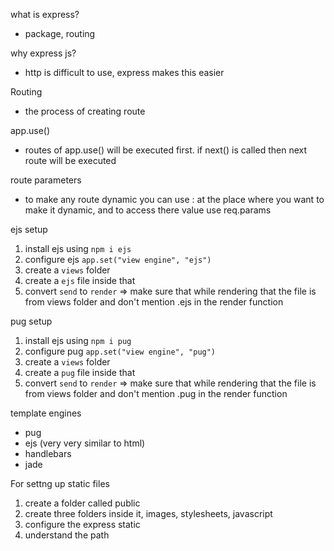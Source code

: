 what is express?
- package, routing

why express js?
- http is difficult to use, express makes this easier

Routing
- the process of creating route

app.use()
- routes of app.use() will be executed first. if next() is called then next route will be executed

route parameters
- to make any route dynamic you can use : at the place where you want to make it dynamic, and to access there value use req.params



ejs setup
1. install ejs using `npm i ejs`
2. configure ejs `app.set("view engine", "ejs")`
3. create a `views` folder
4. create a `ejs` file inside that 
5. convert `send` to `render` => make sure that while rendering that the file is from views folder and don't mention .ejs in the render function


pug setup
1. install ejs using `npm i pug`
2. configure pug `app.set("view engine", "pug")`
3. create a `views` folder
4. create a `pug` file inside that 
5. convert `send` to `render` => make sure that while rendering that the file is from views folder and don't mention .pug in the render function

template engines 
- pug
- ejs (very very similar to html)
- handlebars
- jade


For settng up static files

1. create a folder called public
2. create three folders inside it, images, stylesheets, javascript
3. configure the express static
4. understand the path


